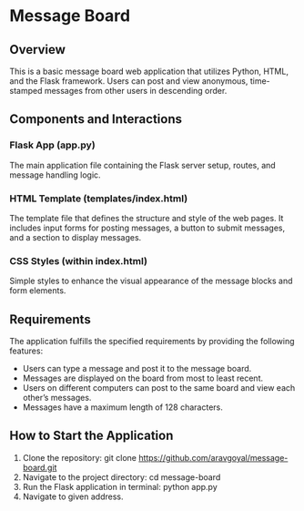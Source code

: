 # Message Board

## Overview

This is a basic message board web application that utilizes Python, HTML, and the Flask framework. Users can post and view anonymous, time-stamped messages from other users in descending order.

## Components and Interactions

### Flask App (app.py) 
The main application file containing the Flask server setup, routes, and message handling logic.

### HTML Template (templates/index.html)
The template file that defines the structure and style of the web pages. It includes input forms for posting messages, a button to submit messages, and a section to display messages.

### CSS Styles (within index.html)
Simple styles to enhance the visual appearance of the message blocks and form elements.

## Requirements
The application fulfills the specified requirements by providing the following features:
- Users can type a message and post it to the message board.
- Messages are displayed on the board from most to least recent.
- Users on different computers can post to the same board and view each other’s messages.
- Messages have a maximum length of 128 characters.

## How to Start the Application

1. Clone the repository: git clone https://github.com/aravgoyal/message-board.git
2. Navigate to the project directory: cd message-board
3. Run the Flask application in terminal: python app.py
4. Navigate to given address.
